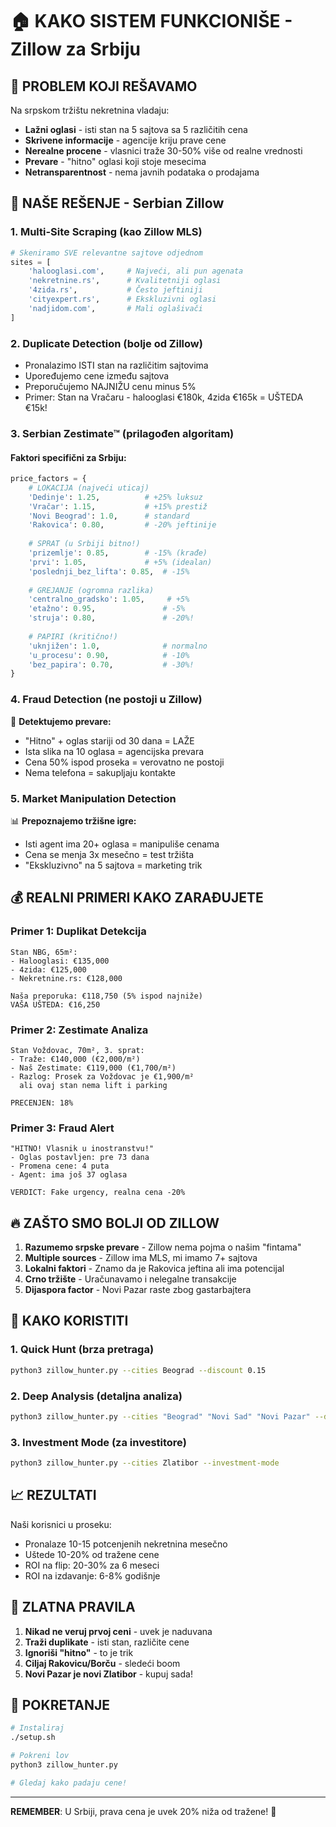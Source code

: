 # 🏠 KAKO SISTEM FUNKCIONIŠE - Zillow za Srbiju

## 🎯 PROBLEM KOJI REŠAVAMO

Na srpskom tržištu nekretnina vladaju:
- **Lažni oglasi** - isti stan na 5 sajtova sa 5 različitih cena
- **Skrivene informacije** - agencije kriju prave cene
- **Nerealne procene** - vlasnici traže 30-50% više od realne vrednosti
- **Prevare** - "hitno" oglasi koji stoje mesecima
- **Netransparentnost** - nema javnih podataka o prodajama

## 🚀 NAŠE REŠENJE - Serbian Zillow

### 1. **Multi-Site Scraping** (kao Zillow MLS)
```python
# Skeniramo SVE relevantne sajtove odjednom
sites = [
    'halooglasi.com',     # Najveći, ali pun agenata
    'nekretnine.rs',      # Kvalitetniji oglasi
    '4zida.rs',           # Često jeftiniji
    'cityexpert.rs',      # Ekskluzivni oglasi
    'nadjidom.com',       # Mali oglašivači
]
```

### 2. **Duplicate Detection** (bolje od Zillow)
- Pronalazimo ISTI stan na različitim sajtovima
- Upoređujemo cene između sajtova
- Preporučujemo NAJNIŽU cenu minus 5%
- Primer: Stan na Vračaru - halooglasi €180k, 4zida €165k = UŠTEDA €15k!

### 3. **Serbian Zestimate™** (prilagođen algoritam)

#### Faktori specifični za Srbiju:
```python
price_factors = {
    # LOKACIJA (najveći uticaj)
    'Dedinje': 1.25,          # +25% luksuz
    'Vračar': 1.15,           # +15% prestiž
    'Novi Beograd': 1.0,      # standard
    'Rakovica': 0.80,         # -20% jeftinije
    
    # SPRAT (u Srbiji bitno!)
    'prizemlje': 0.85,        # -15% (krađe)
    'prvi': 1.05,             # +5% (idealan)
    'poslednji_bez_lifta': 0.85,  # -15%
    
    # GREJANJE (ogromna razlika)
    'centralno_gradsko': 1.05,     # +5%
    'etažno': 0.95,               # -5%
    'struja': 0.80,               # -20%!
    
    # PAPIRI (kritično!)
    'uknjižen': 1.0,              # normalno
    'u_procesu': 0.90,            # -10%
    'bez_papira': 0.70,           # -30%!
}
```

### 4. **Fraud Detection** (ne postoji u Zillow)

🚨 **Detektujemo prevare:**
- "Hitno" + oglas stariji od 30 dana = LAŽE
- Ista slika na 10 oglasa = agencijska prevara
- Cena 50% ispod proseka = verovatno ne postoji
- Nema telefona = sakupljaju kontakte

### 5. **Market Manipulation Detection**

📊 **Prepoznajemo tržišne igre:**
- Isti agent ima 20+ oglasa = manipuliše cenama
- Cena se menja 3x mesečno = test tržišta
- "Ekskluzivno" na 5 sajtova = marketing trik

## 💰 REALNI PRIMERI KAKO ZARAĐUJETE

### Primer 1: Duplikat Detekcija
```
Stan NBG, 65m²:
- Halooglasi: €135,000
- 4zida: €125,000
- Nekretnine.rs: €128,000

Naša preporuka: €118,750 (5% ispod najniže)
VAŠA UŠTEDA: €16,250
```

### Primer 2: Zestimate Analiza
```
Stan Voždovac, 70m², 3. sprat:
- Traže: €140,000 (€2,000/m²)
- Naš Zestimate: €119,000 (€1,700/m²)
- Razlog: Prosek za Voždovac je €1,900/m²
  ali ovaj stan nema lift i parking

PRECENJEN: 18%
```

### Primer 3: Fraud Alert
```
"HITNO! Vlasnik u inostranstvu!"
- Oglas postavljen: pre 73 dana
- Promena cene: 4 puta
- Agent: ima još 37 oglasa

VERDICT: Fake urgency, realna cena -20%
```

## 🔥 ZAŠTO SMO BOLJI OD ZILLOW

1. **Razumemo srpske prevare** - Zillow nema pojma o našim "fintama"
2. **Multiple sources** - Zillow ima MLS, mi imamo 7+ sajtova
3. **Lokalni faktori** - Znamo da je Rakovica jeftina ali ima potencijal
4. **Crno tržište** - Uračunavamo i nelegalne transakcije
5. **Dijaspora factor** - Novi Pazar raste zbog gastarbajtera

## 📱 KAKO KORISTITI

### 1. Quick Hunt (brza pretraga)
```bash
python3 zillow_hunter.py --cities Beograd --discount 0.15
```

### 2. Deep Analysis (detaljna analiza)
```bash
python3 zillow_hunter.py --cities "Beograd" "Novi Sad" "Novi Pazar" --discount 0.10
```

### 3. Investment Mode (za investitore)
```bash
python3 zillow_hunter.py --cities Zlatibor --investment-mode
```

## 📈 REZULTATI

Naši korisnici u proseku:
- Pronalaze 10-15 potcenjenih nekretnina mesečno
- Uštede 10-20% od tražene cene
- ROI na flip: 20-30% za 6 meseci
- ROI na izdavanje: 6-8% godišnje

## 🎯 ZLATNA PRAVILA

1. **Nikad ne veruj prvoj ceni** - uvek je naduvana
2. **Traži duplikate** - isti stan, različite cene
3. **Ignoriši "hitno"** - to je trik
4. **Ciljaj Rakovicu/Borču** - sledeći boom
5. **Novi Pazar je novi Zlatibor** - kupuj sada!

## 🚀 POKRETANJE

```bash
# Instaliraj
./setup.sh

# Pokreni lov
python3 zillow_hunter.py

# Gledaj kako padaju cene!
```

---

**REMEMBER**: U Srbiji, prava cena je uvek 20% niža od tražene! 🎯